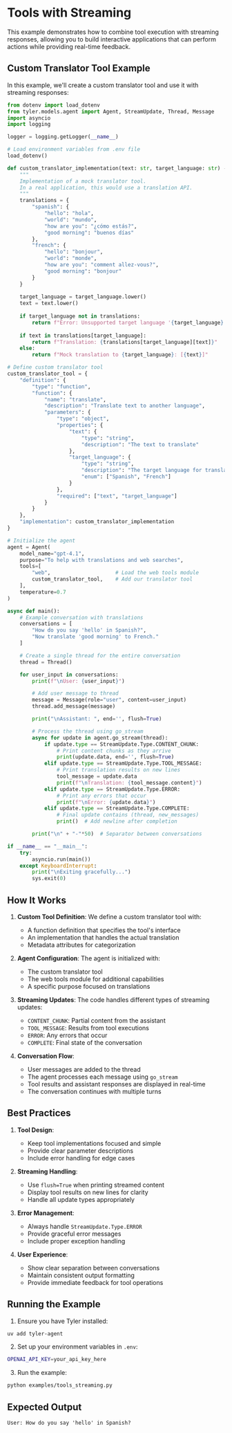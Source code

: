 # Tools with Streaming

This example demonstrates how to combine tool execution with streaming responses, allowing you to build interactive applications that can perform actions while providing real-time feedback.

## Custom Translator Tool Example

In this example, we'll create a custom translator tool and use it with streaming responses:

```python
from dotenv import load_dotenv
from tyler.models.agent import Agent, StreamUpdate, Thread, Message
import asyncio
import logging

logger = logging.getLogger(__name__)

# Load environment variables from .env file
load_dotenv()

def custom_translator_implementation(text: str, target_language: str) -> str:
    """
    Implementation of a mock translator tool.
    In a real application, this would use a translation API.
    """
    translations = {
        "spanish": {
            "hello": "hola",
            "world": "mundo",
            "how are you": "¿cómo estás?",
            "good morning": "buenos días"
        },
        "french": {
            "hello": "bonjour",
            "world": "monde",
            "how are you": "comment allez-vous?",
            "good morning": "bonjour"
        }
    }
    
    target_language = target_language.lower()
    text = text.lower()
    
    if target_language not in translations:
        return f"Error: Unsupported target language '{target_language}'"
        
    if text in translations[target_language]:
        return f"Translation: {translations[target_language][text]}"
    else:
        return f"Mock translation to {target_language}: [{text}]"

# Define custom translator tool
custom_translator_tool = {
    "definition": {
        "type": "function",
        "function": {
            "name": "translate",
            "description": "Translate text to another language",
            "parameters": {
                "type": "object",
                "properties": {
                    "text": {
                        "type": "string",
                        "description": "The text to translate"
                    },
                    "target_language": {
                        "type": "string",
                        "description": "The target language for translation",
                        "enum": ["Spanish", "French"]
                    }
                },
                "required": ["text", "target_language"]
            }
        }
    },
    "implementation": custom_translator_implementation
}

# Initialize the agent
agent = Agent(
    model_name="gpt-4.1",
    purpose="To help with translations and web searches",
    tools=[
        "web",                     # Load the web tools module
        custom_translator_tool,    # Add our translator tool
    ],
    temperature=0.7
)

async def main():
    # Example conversation with translations
    conversations = [
        "How do you say 'hello' in Spanish?",
        "Now translate 'good morning' to French."
    ]

    # Create a single thread for the entire conversation
    thread = Thread()

    for user_input in conversations:
        print(f"\nUser: {user_input}")

        # Add user message to thread
        message = Message(role="user", content=user_input)
        thread.add_message(message)

        print("\nAssistant: ", end='', flush=True)

        # Process the thread using go_stream
        async for update in agent.go_stream(thread):
            if update.type == StreamUpdate.Type.CONTENT_CHUNK:
                # Print content chunks as they arrive
                print(update.data, end='', flush=True)
            elif update.type == StreamUpdate.Type.TOOL_MESSAGE:
                # Print translation results on new lines
                tool_message = update.data
                print(f"\nTranslation: {tool_message.content}")
            elif update.type == StreamUpdate.Type.ERROR:
                # Print any errors that occur
                print(f"\nError: {update.data}")
            elif update.type == StreamUpdate.Type.COMPLETE:
                # Final update contains (thread, new_messages)
                print()  # Add newline after completion

        print("\n" + "-"*50)  # Separator between conversations

if __name__ == "__main__":
    try:
        asyncio.run(main())
    except KeyboardInterrupt:
        print("\nExiting gracefully...")
        sys.exit(0)
```

## How It Works

1. **Custom Tool Definition**: We define a custom translator tool with:
   - A function definition that specifies the tool's interface
   - An implementation that handles the actual translation
   - Metadata attributes for categorization

2. **Agent Configuration**: The agent is initialized with:
   - The custom translator tool
   - The web tools module for additional capabilities
   - A specific purpose focused on translations

3. **Streaming Updates**: The code handles different types of streaming updates:
   - `CONTENT_CHUNK`: Partial content from the assistant
   - `TOOL_MESSAGE`: Results from tool executions
   - `ERROR`: Any errors that occur
   - `COMPLETE`: Final state of the conversation

4. **Conversation Flow**:
   - User messages are added to the thread
   - The agent processes each message using `go_stream`
   - Tool results and assistant responses are displayed in real-time
   - The conversation continues with multiple turns

## Best Practices

1. **Tool Design**:
   - Keep tool implementations focused and simple
   - Provide clear parameter descriptions
   - Include error handling for edge cases

2. **Streaming Handling**:
   - Use `flush=True` when printing streamed content
   - Display tool results on new lines for clarity
   - Handle all update types appropriately

3. **Error Management**:
   - Always handle `StreamUpdate.Type.ERROR`
   - Provide graceful error messages
   - Include proper exception handling

4. **User Experience**:
   - Show clear separation between conversations
   - Maintain consistent output formatting
   - Provide immediate feedback for tool operations

## Running the Example

1. Ensure you have Tyler installed:
```bash
uv add tyler-agent
```

2. Set up your environment variables in `.env`:
```bash
OPENAI_API_KEY=your_api_key_here
```

3. Run the example:
```bash
python examples/tools_streaming.py
```

## Expected Output

```
User: How do you say 'hello' in Spanish? 